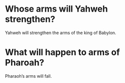 # Whose arms will Yahweh strengthen?

Yahweh will strengthen the arms of the king of Babylon.

# What will happen to arms of Pharoah?

Pharaoh’s arms will fall.
